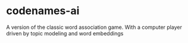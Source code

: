 # codenames-ai
A version of the classic word association game. With a computer player driven by topic modeling and word embeddings
